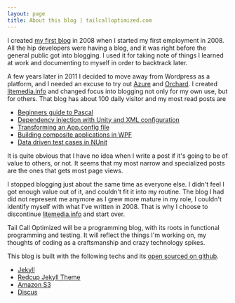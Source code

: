 ```yaml
---
layout: page
title: About this blog | tailcalloptimized.com
---
```



I created [my first blog](http://mint.litemedia.se) in 2008 when I started my
first employment in 2008. All the hip developers were having a blog, and it was
right before the general public got into blogging. I used it for taking note of
things I learned at work and documenting to myself in order to backtrack later.

A few years later in 2011 I decided to move away from Wordpress as a platform,
and I needed an excuse to try out [Azure](http://www.windowsazure.com) and
[Orchard](http://orchardproject.net). I created [litemedia.info](http://litemedia.info)
and changed focus into blogging not only for my own use, but for others. That
blog has about 100 daily visitor and my most read posts are

* [Beginners guide to Pascal](http://litemedia.info/beginners-guide-to-pascal)
* [Dependency injection with Unity and XML configuration](http://litemedia.info/part-2-dependency-injection-with-unity-and-xml-configuration)
* [Transforming an App.config file](http://litemedia.info/transforming-an-app-config-file)
* [Building composite applications in WPF](http://litemedia.info/composite-applications-in-wpf-part-1---setting-it-up)
* [Data driven test cases in NUnit](http://litemedia.info/data-driven-test-cases-in-nunit)

It is quite obvious that I have no idea when I write a post if it's going to be
of value to others, or not. It seems that my most narrow and specialized posts
are the ones that gets most page views.

I stopped blogging just about the same time as everyone else. I didn't feel I
got enough value out of it, and couldn't fit it into my routine. The blog I had
did not represent me anymore as I grew more mature in my role, I couldn't
identify myself with what I've written in 2008. That is why I choose to discontinue
[litemedia.info](http://litemedia.info) and start over.

Tail Call Optimized will be a programming blog, with its roots in functional
programming and testing. It will reflect the things I'm working on, my thoughts
of coding as a craftsmanship and crazy technology spikes.

This blog is built with the following techs and its [open sourced on github]().

* [Jekyll]()
* [Redcup Jekyll Theme](http://jekyllthemes.org/themes/redcup/)
* [Amazon S3]()
* [Discus]()


